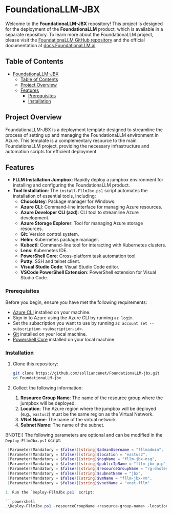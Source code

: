 # FoundationaLLM-JBX

Welcome to the **FoundationaLLM-JBX** repository! This project is designed for the deployment of the **FoundationaLLM** product, which is available in a separate repository. To learn more about the FoundationaLLM project, please visit the [FoundationaLLM GitHub repository](https://github.com/solliancenet/FoundationaLLM) and the official documentation at [docs.FoundationaLLM.ai](https://docs.FoundationaLLM.ai/).

## Table of Contents

- [FoundationaLLM-JBX](#foundationallm-jbx)
  - [Table of Contents](#table-of-contents)
  - [Project Overview](#project-overview)
  - [Features](#features)
    - [Prerequisites](#prerequisites)
    - [Installation](#installation)

## Project Overview

FoundationaLLM-JBX is a deployment template designed to streamline the process of setting up and managing the FoundationaLLM environment in Azure. This template is a complementary resource to the main FoundationaLLM project, providing the necessary infrastructure and automation scripts for efficient deployment.

## Features

- **FLLM Installation Jumpbox**: Rapidly deploy a jumpbox environment for installing and configuring the FoundationaLLM product.
- **Tool Installation**: The `install-FllmJbx.ps1` script automates the installation of essential tools, including:
  - **Chocolatey**: Package manager for Windows.
  - **Azure CLI**: Command-line interface for managing Azure resources.
  - **Azure Developer CLI (azd)**: CLI tool to streamline Azure development.
  - **Azure Storage Explorer**: Tool for managing Azure storage resources.
  - **Git**: Version control system.
  - **Helm**: Kubernetes package manager.
  - **Kubectl**: Command-line tool for interacting with Kubernetes clusters.
  - **Lens**: Kubernetes IDE.
  - **PowerShell Core**: Cross-platform task automation tool.
  - **Putty**: SSH and telnet client.
  - **Visual Studio Code**: Visual Studio Code editor.
  - **VSCode PowerShell Extension**: PowerShell extension for Visual Studio Code.

### Prerequisites

Before you begin, ensure you have met the following requirements:

- [Azure CLI](https://docs.microsoft.com/en-us/cli/azure/install-azure-cli) installed on your machine.
- Sign in to Azure using the Azure CLI by running `az login`.
- Set the subscription you want to use by running `az account set --subscription <subscription-id>`.
- [Git](https://git-scm.com/downloads) installed on your local machine.
- [Powershell Core](https://learn.microsoft.com/powershell/scripting/install/installing-powershell?view=powershell-7.4) installed on your local machine.

### Installation

1. Clone this repository:

   ```bash
   git clone https://github.com/solliancenet/FoundationaLLM-jbx.git
   cd FoundationaLLM-jbx

1. Collect the following information:
   1. **Resource Group Name**: The name of the resource group where the jumpbox will be deployed.
   1. **Location**: The Azure region where the jumpbox will be deployed (e.g., `eastus2`) must be the same region as the Virtual Network.
   1. **VNet Name**: The name of the virtual network.
   1. **Subnet Name**: The name of the subnet.

[!NOTE:] The following parameters are optional and can be modified in the `Deploy-FllmJbx.ps1` script:
   ```powershell
    [Parameter(Mandatory = $false)][string]$adminUsername = "fllmadmin",
    [Parameter(Mandatory = $false)][string]$location = "eastus2",
    [Parameter(Mandatory = $false)][string]$nsgName = "fllm-jbx-nsg",
    [Parameter(Mandatory = $false)][string]$publicIpName = "fllm-jbx-pip",
    [Parameter(Mandatory = $false)][string]$resourceGroupName = "rg-dnstest",
    [Parameter(Mandatory = $false)][string]$subnetName = "jbx",
    [Parameter(Mandatory = $false)][string]$vmName = "fllm-jbx-vm",
    [Parameter(Mandatory = $false)][string]$vnetName = "vnet-fllm"

1. Run the `Deploy-FllmJbx.ps1` script:

   ```powershell
   .\Deploy-FllmJbx.ps1 -resourceGroupName <resource-group-name> -location <azure-region> -vnetName <vnet-name> -subnetName <subnet-name>
   